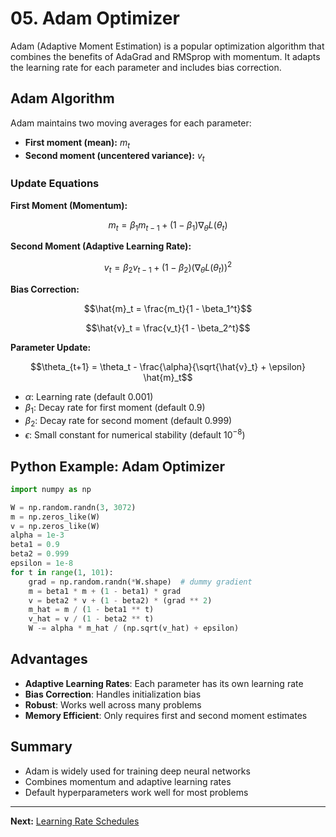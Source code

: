 # 05. Adam Optimizer

Adam (Adaptive Moment Estimation) is a popular optimization algorithm that combines the benefits of AdaGrad and RMSprop with momentum. It adapts the learning rate for each parameter and includes bias correction.

## Adam Algorithm

Adam maintains two moving averages for each parameter:
- **First moment (mean):** $`m_t`$
- **Second moment (uncentered variance):** $`v_t`$

### Update Equations

**First Moment (Momentum):**
```math
m_t = \beta_1 m_{t-1} + (1 - \beta_1) \nabla_\theta L(\theta_t)
```

**Second Moment (Adaptive Learning Rate):**
```math
v_t = \beta_2 v_{t-1} + (1 - \beta_2) (\nabla_\theta L(\theta_t))^2
```

**Bias Correction:**
```math
\hat{m}_t = \frac{m_t}{1 - \beta_1^t}
```
```math
\hat{v}_t = \frac{v_t}{1 - \beta_2^t}
```

**Parameter Update:**
```math
\theta_{t+1} = \theta_t - \frac{\alpha}{\sqrt{\hat{v}_t} + \epsilon} \hat{m}_t
```

- $`\alpha`$: Learning rate (default 0.001)
- $`\beta_1`$: Decay rate for first moment (default 0.9)
- $`\beta_2`$: Decay rate for second moment (default 0.999)
- $`\epsilon`$: Small constant for numerical stability (default $`10^{-8}`$)

## Python Example: Adam Optimizer

```python
import numpy as np

W = np.random.randn(3, 3072)
m = np.zeros_like(W)
v = np.zeros_like(W)
alpha = 1e-3
beta1 = 0.9
beta2 = 0.999
epsilon = 1e-8
for t in range(1, 101):
    grad = np.random.randn(*W.shape)  # dummy gradient
    m = beta1 * m + (1 - beta1) * grad
    v = beta2 * v + (1 - beta2) * (grad ** 2)
    m_hat = m / (1 - beta1 ** t)
    v_hat = v / (1 - beta2 ** t)
    W -= alpha * m_hat / (np.sqrt(v_hat) + epsilon)
```

## Advantages
- **Adaptive Learning Rates**: Each parameter has its own learning rate
- **Bias Correction**: Handles initialization bias
- **Robust**: Works well across many problems
- **Memory Efficient**: Only requires first and second moment estimates

## Summary
- Adam is widely used for training deep neural networks
- Combines momentum and adaptive learning rates
- Default hyperparameters work well for most problems

---

**Next:** [Learning Rate Schedules](06_Learning_Rate_Schedules.md) 